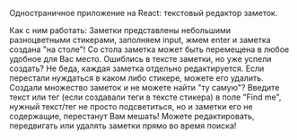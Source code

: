 Одностраничное приложение на React: текстовый редактор заметок.

Как с ним работать:
Заметки представлены небольшими разноцветными стикерами, заполняем input, жмем enter и заметка создана "на столе"!
Со стола заметка может быть перемещена в любое удобное для Вас место.
Ошиблись в тексте заметки, но уже успели создать? Не беда, каждая заметка отдельно редактируется.
Если перестали нуждаться в каком либо стикере, можете его удалить.
Создали множество заметок и не можете найти "ту самую"? Введите текст или тег (если создавали теги в тексте стикера) в поле "Find me", нужный текст/тег не просто подсветиться, но и заметки его не содержащие, перестанут Вам мешать!
Можете редактировать, передвигать или удалять заметки прямо во время поиска!
